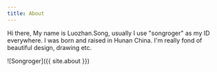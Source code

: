 ```yaml
---
title: About
---
```


Hi there, My name is Luozhan.Song, usually I use "songroger" as my ID everywhere.
I was born and raised in Hunan China. 
I'm really fond of beautiful design, drawing etc.

![Songroger]({{ site.about }})
